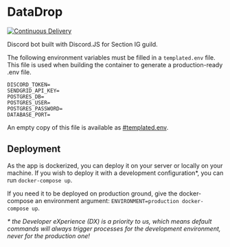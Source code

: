 # DataDrop
[![Continuous Delivery](https://github.com/Section-IG/DataDrop/actions/workflows/deployment.yml/badge.svg)](https://github.com/Section-IG/DataDrop/actions/workflows/deployment.yml)

Discord bot built with Discord.JS for Section IG guild.

The following environment variables must be filled in a `templated.env` file.
This file is used when building the container to generate a production-ready .env file.
```dotenv
DISCORD_TOKEN=
SENDGRID_API_KEY=
POSTGRES_DB=
POSTGRES_USER=
POSTGRES_PASSWORD=
DATABASE_PORT=
```
An empty copy of this file is available as [#templated.env](./#templated.env).

## Deployment
As the app is dockerized, you can deploy it on your server or locally on your machine.
If you wish to deploy it with a development configuration*, you can run `docker-compose up`.

If you need it to be deployed on production ground, give the docker-compose an environment argument: `ENVIRONMENT=production docker-compose up`.


_\* the Developer eXperience (DX) is a priority to us, which means default commands will always trigger processes for the development environment, never for the production one!_
